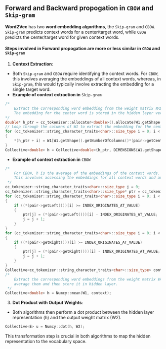 ## __Forward__ and __Backward__ propogation in `CBOW` and `Skip-gram`
**Word2Vec** has two **word embedding algorithms**, the `Skip-gram` and `CBOW`. `Skip-gram` predicts context words for a center/target word, while `CBOW` predicts the center/target word for given context words.
#### Steps involved in Forward propogation are more or less similar in `CBOW` and `Skip-gram`
1. **Context Extraction**:
- Both `Skip-gram` and `CBOW` require identifying the context words. For `CBOW`, this involves averaging the embeddings of all context words, whereas, in `Skip-gram`, this would typically involve extracting the embedding for a single target word.
- __Example of context extraction in__ `Skip-gram`
```C++
/*
    Extract the corresponding word embedding from the weight matrix 𝑊1.
    The embedding for the center word is stored in the hidden layer vector h.
*/
double* h_ptr = cc_tokenizer::allocator<double>().allocate(W1.getShape().getNumberOfColumns());
// Loop through the columns of W1 to extract the embedding for the center word.
for (cc_tokenizer::string_character_traits<char>::size_type i = 0; i < W1.getShape().getNumberOfColumns(); i++)
{
    *(h_ptr + i) = W1[W1.getShape().getNumberOfColumns()*(pair->getCenterWord() - INDEX_ORIGINATES_AT_VALUE) + i];
}
Collective<double> h = Collective<double>{h_ptr, DIMENSIONS{W1.getShape().getNumberOfColumns(), 1, NULL, NULL}};
```
- __Example of context extraction in__ `CBOW`
```C++
/*
    For CBOW, h is the average of the embeddings of the context words. 
    This involves accessing the embeddings for all context words and averaging them.
 */
cc_tokenizer::string_character_traits<char>::size_type j = 0;
cc_tokenizer::string_character_traits<char>::size_type* ptr = cc_tokenizer::allocator<cc_tokenizer::string_character_traits<char>::size_type>().allocate(CBOW_WINDOW_SIZE*2);
for (cc_tokenizer::string_character_traits<char>::size_type i = 0; i < SKIP_GRAM_WINDOW_SIZE; i++)
{
    if ((*(pair->getLeft()))[i] >= INDEX_ORIGINATES_AT_VALUE)
    {
        ptr[j] = (*(pair->getLeft()))[i] - INDEX_ORIGINATES_AT_VALUE;
        j = j + 1;
    }
}
for (cc_tokenizer::string_character_traits<char>::size_type i = 0; i < SKIP_GRAM_WINDOW_SIZE; i++)
{
    if ((*(pair->getRight()))[i] >= INDEX_ORIGINATES_AT_VALUE)
    {
        ptr[j] = (*(pair->getRight()))[i] - INDEX_ORIGINATES_AT_VALUE;
        j = j + 1;
    }
}
Collective<cc_tokenizer::string_character_traits<char>::size_type> context = Collective<cc_tokenizer::string_character_traits<char>::size_type>{ptr, DIMENSIONS{CBOW_WINDOW_SIZE*2, 1, NULL, NULL}};
/*
    Extract the corresponding word embeddings from the weight matrix 𝑊1, 
    average them and then store it in hidden layer.
 */
Collective<double> h = Numcy::mean(W1, context);
```
3. **Dot Product with Output Weights**:
- Both algorithms then perform a dot product between the hidden layer representation (h) and the output weight matrix (W2).
```C++
Collective<E> u = Numcy::dot(h, W2);
```
This transformation step is crucial in both algorithms to map the hidden representation to the vocabulary space.
